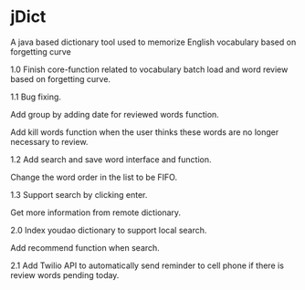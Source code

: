 # jDict
A java based dictionary tool used to memorize English vocabulary based on forgetting curve

1.0
Finish core-function related to vocabulary batch load and word review based on forgetting curve.

1.1
Bug fixing.

Add group by adding date for reviewed words function.

Add kill words function when the user thinks these words are no longer necessary to review.

1.2
Add search and save word interface and function.

Change the word order in the list to be FIFO.

1.3
Support search by clicking enter.

Get more information from remote dictionary.

2.0
Index youdao dictionary to support local search.

Add recommend function when search.

2.1
Add Twilio API to automatically send reminder to cell phone if there is review words pending today.
